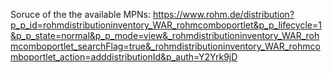 Soruce of the the available MPNs: 
https://www.rohm.de/distribution?p_p_id=rohmdistributioninventory_WAR_rohmcomboportlet&p_p_lifecycle=1&p_p_state=normal&p_p_mode=view&_rohmdistributioninventory_WAR_rohmcomboportlet_searchFlag=true&_rohmdistributioninventory_WAR_rohmcomboportlet_action=adddistributionId&p_auth=Y2Yrk9jD
